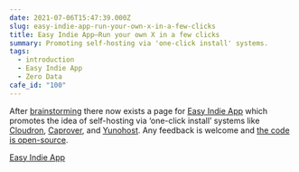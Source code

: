 ```yaml
---
date: 2021-07-06T15:47:39.000Z
slug: easy-indie-app-run-your-own-x-in-a-few-clicks
title: Easy Indie App—Run your own X in a few clicks
summary: Promoting self-hosting via 'one-click install' systems.
tags:
  - introduction
  - Easy Indie App
  - Zero Data
cafe_id: "100"
---
```

After [brainstorming](https://talk.fission.codes/t/are-there-synonyms-for-self-hosted/1976) there now exists a page for [Easy Indie App](https://easyindie.app) which promotes the idea of self-hosting via ‘one-click install’ systems like [Cloudron](https://www.cloudron.io), [Caprover](https://caprover.com), and [Yunohost](https://yunohost.org). Any feedback is welcome and [the code is open-source](https://github.com/0dataapp/easyindie).

[Easy Indie App](https://easyindie.app)
